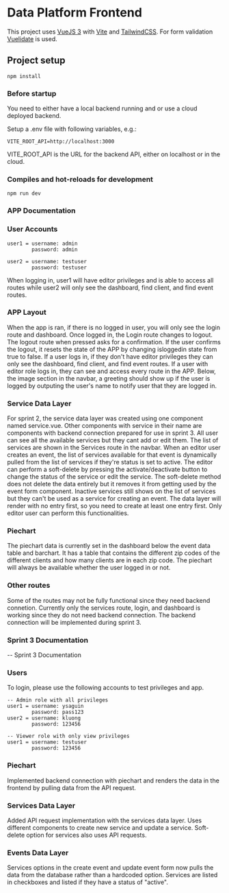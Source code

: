 # Data Platform Frontend

This project uses [VueJS 3](https://vuejs.org/) with [Vite](https://vitejs.dev/) and [TailwindCSS](https://tailwindcss.com/).
For form validation [Vuelidate](https://vuelidate-next.netlify.app/) is used.

## Project setup

    npm install

### Before startup
You need to either have a local backend running and or use a cloud deployed backend.

Setup a .env file with following variables, e.g.:

    VITE_ROOT_API=http://localhost:3000

VITE_ROOT_API is the URL for the backend API, either on localhost or in the cloud.
### Compiles and hot-reloads for development

    npm run dev


### APP Documentation
### User Accounts

    user1 = username: admin 
            password: admin
    
    user2 = username: testuser
            password: testuser

When logging in, user1 will have editor privileges and is able to access all routes while
user2 will only see the dashboard, find client, and find event routes.

### APP Layout

When the app is ran, if there is no logged in user, you will only see the login route and dashboard.
Once logged in, the Login route changes to logout. The logout route when pressed asks for a confirmation.
If the user confirms the logout, it resets the state of the APP by changing isloggedin state from true to false.
If a user logs in, if they don't have editor privileges they can only see the dashboard, find client, and 
find event routes.
If a user with editor role logs in, they can see and access every route in the APP.
Below, the image section in the navbar, a greeting should show up if the user is logged by outputing the
user's name to notify user that they are logged in. 


### Service Data Layer

For sprint 2, the service data layer was created using one component named service.vue. Other components
with service in their name are components with backend connection prepared for use in sprint 3.
All user can see all the available services but they cant add or edit them. The list of services
are shown in the Services route in the navbar.
When an editor user creates an event, the list of services available for that event is dynamically
pulled from the list of services if they're status is set to active. The editor can perform a 
soft-delete by pressing the activate/deactivate button to change the status of the service or
edit the service.
The soft-delete method does not delete the data entirely but it removes it from getting used by the event form component.
Inactive services still shows on the list of services but they can't be used as a service for creating an event.
The data layer will render with no entry first, so you need to create at least one entry first.
Only editor user can perform this functionalities.

### Piechart

The piechart data is currently set in the dashboard below the event data table and barchart.
It has a table that contains the different zip codes of the different clients and how many
clients are in each zip code.
The piechart will always be available whether the user logged in or not.


### Other routes

Some of the routes may not be fully functional since they need backend connetion.
Currently only the services route, login, and dashboard is working since they do not
need backend connection. The backend connection will be implemented during
sprint 3.


### Sprint 3 Documentation
-- Sprint 3 Documentation

### Users
To login, please use the following accounts to test privileges and app.

    -- Admin role with all privileges
    user1 = username: ysaguin
            password: pass123
    user2 = username: kluong
            password: 123456
    
    -- Viewer role with only view privileges
    user1 = username: testuser
            password: 123456

### Piechart

Implemented backend connection with piechart and renders the data in the frontend by pulling data
from the API request.

### Services Data Layer

Added API request implementation with the services data layer. Uses different components to create new service
and update a service. Soft-delete option for services also uses API requests. 

### Events Data Layer

Services options in the create event and update event form now pulls the data from the database rather than 
a hardcoded option. Services are listed in checkboxes and listed if they have a status of "active".
